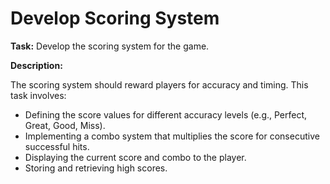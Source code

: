 # Develop Scoring System

**Task:** Develop the scoring system for the game.

**Description:**

The scoring system should reward players for accuracy and timing. This task involves:

- Defining the score values for different accuracy levels (e.g., Perfect, Great, Good, Miss).
- Implementing a combo system that multiplies the score for consecutive successful hits.
- Displaying the current score and combo to the player.
- Storing and retrieving high scores.
